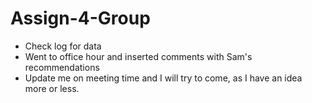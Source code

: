 # Assign-4-Group

- Check log for data
- Went to office hour and inserted comments with Sam's recommendations
- Update me on meeting time and I will try to come, as I have an idea more or less.
